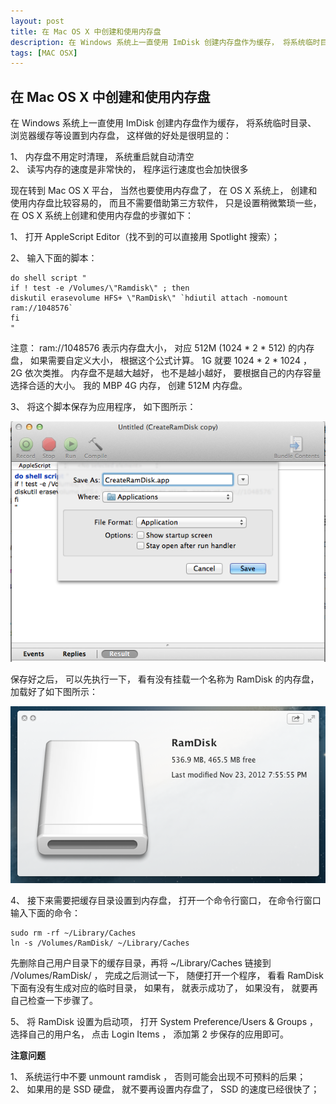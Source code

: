 ```yaml
---
layout: post
title: 在 Mac OS X 中创建和使用内存盘
description: 在 Windows 系统上一直使用 ImDisk 创建内存盘作为缓存， 将系统临时目录、 浏览器缓存等设置到内存盘， 这样做的好处是很明显的, 现在转到 Mac OS X 平台， 当然也要使用内存盘了， 在 OS X 系统上， 创建和使用内存盘比较容易的， 而且不需要借助第三方软件， 只是设置稍微繁琐一些， 在 OS X 系统上创建和使用内存盘的步骤如下
tags: [MAC OSX]
---
```


## 在 Mac OS X 中创建和使用内存盘

在 Windows 系统上一直使用 ImDisk 创建内存盘作为缓存， 将系统临时目录、 浏览器缓存等设置到内存盘， 这样做的好处是很明显的：

1、 内存盘不用定时清理， 系统重启就自动清空  
2、 读写内存的速度是非常快的， 程序运行速度也会加快很多

现在转到 Mac OS X 平台， 当然也要使用内存盘了， 在 OS X 系统上， 创建和使用内存盘比较容易的， 而且不需要借助第三方软件， 只是设置稍微繁琐一些， 在 OS X 系统上创建和使用内存盘的步骤如下：

1、 打开 AppleScript Editor（找不到的可以直接用 Spotlight 搜索）；

2、 输入下面的脚本：

	do shell script "
	if ! test -e /Volumes/\"Ramdisk\" ; then
	diskutil erasevolume HFS+ \"RamDisk\" `hdiutil attach -nomount ram://1048576`
	fi
	"

注意： ram://1048576 表示内存盘大小， 对应 512M (1024 * 2 * 512) 的内存盘，  如果需要自定义大小， 根据这个公式计算。 1G 就要 1024 * 2 * 1024 ， 2G 依次类推。 内存盘不是越大越好， 也不是越小越好， 要根据自己的内存容量选择合适的大小。 我的 MBP 4G 内存， 创建 512M 内存盘。

3、 将这个脚本保存为应用程序， 如下图所示：

![Save as App](/assets/post-images/create-ram-disk-sava-as-app.png)

保存好之后， 可以先执行一下， 看有没有挂载一个名称为 RamDisk 的内存盘， 加载好了如下图所示：

![RamDisk Quick Look](/assets/post-images/ramdisk-quick-look.png)

4、 接下来需要把缓存目录设置到内存盘， 打开一个命令行窗口， 在命令行窗口输入下面的命令：

	sudo rm -rf ~/Library/Caches
	ln -s /Volumes/RamDisk/ ~/Library/Caches

先删除自己用户目录下的缓存目录，再将 ~/Library/Caches 链接到 /Volumes/RamDisk/ ， 完成之后测试一下， 随便打开一个程序， 看看 RamDisk 下面有没有生成对应的临时目录， 如果有， 就表示成功了， 如果没有， 就要再自己检查一下步骤了。

5、 将 RamDisk 设置为启动项， 打开 System Preference/Users & Groups ， 选择自己的用户名， 点击 Login Items ， 添加第 2 步保存的应用即可。

**注意问题**

1、 系统运行中不要 unmount ramdisk ， 否则可能会出现不可预料的后果；  
2、 如果用的是 SSD 硬盘， 就不要再设置内存盘了， SSD 的速度已经很快了；
